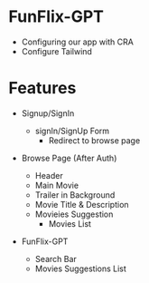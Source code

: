 # FunFlix-GPT
- Configuring our app with CRA
- Configure Tailwind

# Features

- Signup/SignIn 
  - signIn/SignUp Form
    - Redirect to browse page

- Browse Page (After Auth)
   - Header
   - Main Movie
   - Trailer in Background
   - Movie Title & Description
   - Movieies Suggestion
     - Movies List

- FunFlix-GPT
  - Search Bar
  - Movies Suggestions List
